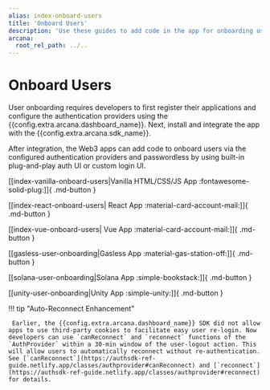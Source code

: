 ```yaml
---
alias: index-onboard-users
title: 'Onboard Users'
description: 'Use these guides to add code in the app for onboarding users via the configured authentication mechanisms. Use plug-and-play UI or build custom UI to onboard users.'
arcana:
  root_rel_path: ../..
---
```

# Onboard Users

User onboarding requires developers to first register their applications and configure the authentication providers using the {{config.extra.arcana.dashboard_name}}. Next, install and integrate the app with the {{config.extra.arcana.sdk_name}}.

After integration, the Web3 apps can add code to onboard users via the configured authentication providers and passwordless by using built-in plug-and-play auth UI or custom login UI.

[[index-vanilla-onboard-users|Vanilla HTML/CSS/JS App :fontawesome-solid-plug:]]{ .md-button }

[[index-react-onboard-users| React App :material-card-account-mail:]]{ .md-button }

[[index-vue-onboard-users| Vue App :material-card-account-mail:]]{ .md-button }

[[gasless-user-onboarding|Gasless App :material-gas-station-off:]]{ .md-button }

[[solana-user-onboarding|Solana App :simple-bookstack:]]{ .md-button }

[[unity-user-onboarding|Unity App :simple-unity:]]{ .md-button }

!!! tip  "Auto-Reconnect Enhancement"

     Earlier, the {{config.extra.arcana.dashboard_name}} SDK did not allow apps to use third-party cookies to facilitate easy user re-login. Now developers can use `canReconnect` and `reconnect` functions of the `AuthProvider` within a 30-min window of the user-logout action. This will allow users to automatically reconnect without re-authentication. See [`canReconnect`](https://authsdk-ref-guide.netlify.app/classes/authprovider#canReconnect) and [`reconnect`](https://authsdk-ref-guide.netlify.app/classes/authprovider#reconnect) for details.

